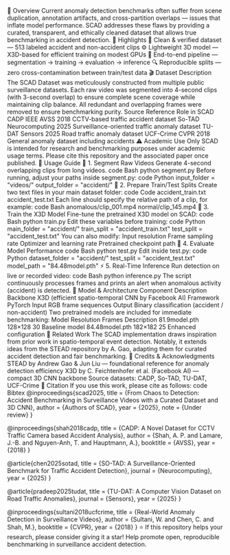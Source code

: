 📘 Overview
Current anomaly detection benchmarks often suffer from scene duplication, annotation artifacts, and cross-partition overlaps — issues that inflate model performance.
SCAD addresses these flaws by providing a curated, transparent, and ethically cleaned dataset that allows true benchmarking in accident detection.
🔑 Highlights
🧹 Clean & verified dataset — 513 labeled accident and non-accident clips
⚙️ Lightweight 3D model — X3D-based for efficient training on modest GPUs
🧪 End-to-end pipeline — segmentation → training → evaluation → inference
🔍 Reproducible splits — zero cross-contamination between train/test data
🎬 Dataset Description
The SCAD Dataset was meticulously constructed from multiple public surveillance datasets. Each raw video was segmented into 4-second clips (with 3-second overlap) to ensure complete scene coverage while maintaining clip balance. All redundant and overlapping frames were removed to ensure benchmarking purity.
Source	Reference	Role in SCAD
CADP	IEEE AVSS 2018	CCTV-based traffic accident dataset
So-TAD	Neurocomputing 2025	Surveillance-oriented traffic anomaly dataset
TU-DAT	Sensors 2025	Road traffic anomaly dataset
UCF-Crime	CVPR 2018	General anomaly dataset including accidents
⚠️ Academic Use Only
SCAD is intended for research and benchmarking purposes under academic usage terms.
Please cite this repository and the associated paper once published.
🚀 Usage Guide
🧩 1. Segment Raw Videos
Generate 4-second overlapping clips from long videos.
code
Bash
python segment.py
Before running, adjust your paths inside segment.py:
code
Python
input_folder  = "videos/"
output_folder = "accident/"
🧾 2. Prepare Train/Test Splits
Create two text files in your main dataset folder:
code
Code
accident_train.txt
accident_test.txt
Each line should specify the relative path of a clip, for example:
code
Bash
anomalous/clip_001.mp4
normal/clip_145.mp4
🧠 3. Train the X3D Model
Fine-tune the pretrained X3D model on SCAD:
code
Bash
python train.py
Edit these variables before training:
code
Python
main_folder  = "accident/"
train_split   = "accident_train.txt"
test_split   = "accident_test.txt"
You can also modify:
Input resolution
Frame sampling rate
Optimizer and learning rate
Pretrained checkpoint path
🧪 4. Evaluate Model Performance
code
Bash
python test.py
Edit inside test.py:
code
Python
dataset_folder = "accident/"
test_split     = "accident_test.txt"
model_path     = "84.48model.pth"
⚡ 5. Real-Time Inference
Run detection on live or recorded video:
code
Bash
python inference.py
The script continuously processes frames and prints an alert when anomalous activity (accident) is detected.
🧠 Model & Architecture
Component	Description
Backbone	X3D (efficient spatio-temporal CNN by Facebook AI)
Framework	PyTorch
Input	RGB frame sequences
Output	Binary classification (accident / non-accident)
Two pretrained models are included for immediate benchmarking:
Model	Resolution	Frames	Description
81.9model.pth	128×128	30	Baseline model
84.48model.pth	182×182	25	Enhanced configuration
🔗 Related Work
The SCAD implementation draws inspiration from prior work in spatio-temporal event detection.
Notably, it extends ideas from the STEAD repository by A. Gao, adapting them for curated accident detection and fair benchmarking.
👥 Credits & Acknowledgments
STEAD by Andrew Gao & Jun Liu — foundational reference for anomaly detection efficiency
X3D by C. Feichtenhofer et al. (Facebook AI) — compact 3D CNN backbone
Source datasets: CADP, So-TAD, TU-DAT, UCF-Crime
🧾 Citation
If you use this work, please cite as follows:
code
Bibtex
@inproceedings{scad2025,
  title     = {From Chaos to Detection: Accident Benchmarking in Surveillance Videos with a Curated Dataset and 3D CNN},
  author    = {Authors of SCAD},
  year      = {2025},
  note      = {Under review}
}

@inproceedings{shah2018cadp,
  title     = {CADP: A Novel Dataset for CCTV Traffic Camera based Accident Analysis},
  author    = {Shah, A. P. and Lamare, J.-B. and Nguyen-Anh, T. and Hauptmann, A.},
  booktitle = {AVSS},
  year      = {2018}
}

@article{chen2025sotad,
  title     = {SO-TAD: A Surveillance-Oriented Benchmark for Traffic Accident Detection},
  journal   = {Neurocomputing},
  year      = {2025}
}

@article{pradeep2025tudat,
  title     = {TU-DAT: A Computer Vision Dataset on Road Traffic Anomalies},
  journal   = {Sensors},
  year      = {2025}
}

@inproceedings{sultani2018ucfcrime,
  title     = {Real-World Anomaly Detection in Surveillance Videos},
  author    = {Sultani, W. and Chen, C. and Shah, M.},
  booktitle = {CVPR},
  year      = {2018}
}
⭐ If this repository helps your research, please consider giving it a star!
Help promote open, reproducible benchmarking in surveillance accident detection.
